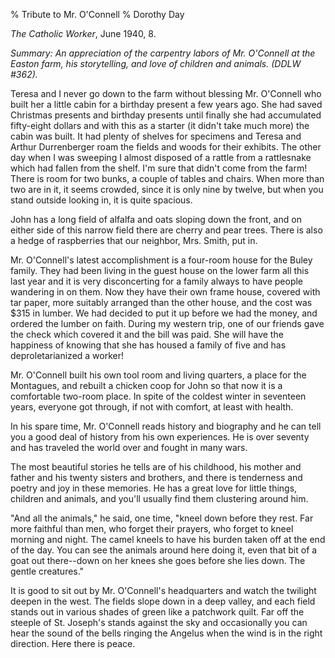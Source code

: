 % Tribute to Mr. O'Connell
% Dorothy Day

*The Catholic Worker*, June 1940, 8.

*Summary: An appreciation of the carpentry labors of Mr. O'Connell at
the Easton farm, his storytelling, and love of children and animals.
(DDLW \#362).*

Teresa and I never go down to the farm without blessing Mr. O'Connell
who built her a little cabin for a birthday present a few years ago. She
had saved Christmas presents and birthday presents until finally she had
accumulated fifty-eight dollars and with this as a starter (it didn't
take much more) the cabin was built. It had plenty of shelves for
specimens and Teresa and Arthur Durrenberger roam the fields and woods
for their exhibits. The other day when I was sweeping I almost disposed
of a rattle from a rattlesnake which had fallen from the shelf. I'm sure
that didn't come from the farm! There is room for two bunks, a couple of
tables and chairs. When more than two are in it, it seems crowded, since
it is only nine by twelve, but when you stand outside looking in, it is
quite spacious.

John has a long field of alfalfa and oats sloping down the front, and on
either side of this narrow field there are cherry and pear trees. There
is also a hedge of raspberries that our neighbor, Mrs. Smith, put in.

Mr. O'Connell's latest accomplishment is a four-room house for the Buley
family. They had been living in the guest house on the lower farm all
this last year and it is very disconcerting for a family always to have
people wandering in on them. Now they have their own frame house,
covered with tar paper, more suitably arranged than the other house, and
the cost was \$315 in lumber. We had decided to put it up before we had
the money, and ordered the lumber on faith. During my western trip, one
of our friends gave the check which covered it and the bill was paid.
She will have the happiness of knowing that she has housed a family of
five and has deproletarianized a worker!

Mr. O'Connell built his own tool room and living quarters, a place for
the Montagues, and rebuilt a chicken coop for John so that now it is a
comfortable two-room place. In spite of the coldest winter in seventeen
years, everyone got through, if not with comfort, at least with health.

In his spare time, Mr. O'Connell reads history and biography and he can
tell you a good deal of history from his own experiences. He is over
seventy and has traveled the world over and fought in many wars.

The most beautiful stories he tells are of his childhood, his mother and
father and his twenty sisters and brothers, and there is tenderness and
poetry and joy in these memories. He has a great love for little things,
children and animals, and you'll usually find them clustering around
him.

"And all the animals," he said, one time, "kneel down before they rest.
Far more faithful than men, who forget their prayers, who forget to
kneel morning and night. The camel kneels to have his burden taken off
at the end of the day. You can see the animals around here doing it,
even that bit of a goat out there--down on her knees she goes before she
lies down. The gentle creatures."

It is good to sit out by Mr. O'Connell's headquarters and watch the
twilight deepen in the west. The fields slope down in a deep valley, and
each field stands out in various shades of green like a patchwork quilt.
Far off the steeple of St. Joseph's stands against the sky and
occasionally you can hear the sound of the bells ringing the Angelus
when the wind is in the right direction. Here there is peace.
